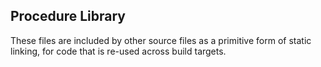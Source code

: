 ## Procedure Library

These files are included by other source files as a primitive form of
static linking, for code that is re-used across build targets.
